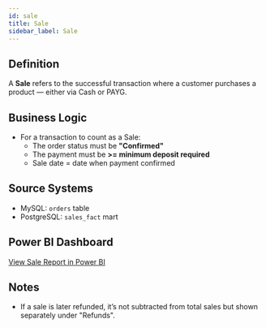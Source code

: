 ```yaml
---
id: sale
title: Sale
sidebar_label: Sale
---
```


## Definition

A **Sale** refers to the successful transaction where a customer purchases a product — either via Cash or PAYG.

## Business Logic

- For a transaction to count as a Sale:
  - The order status must be **"Confirmed"**
  - The payment must be **>= minimum deposit required**
  - Sale date = date when payment confirmed

## Source Systems

- MySQL: `orders` table
- PostgreSQL: `sales_fact` mart

## Power BI Dashboard

[View Sale Report in Power BI](https://app.powerbi.com/your-link-here)

## Notes

- If a sale is later refunded, it’s not subtracted from total sales but shown separately under "Refunds".